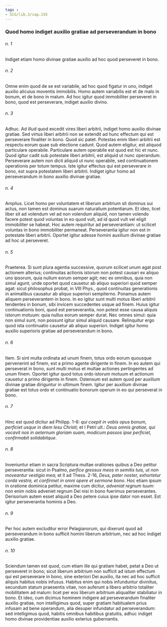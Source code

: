 ```yaml
---
tags : 
- SCG/lib.3/cap.155
---
```


### Quod homo indiget auxilio gratiae ad perseverandum in bono

###### n. 1
Indiget etiam homo divinae gratiae auxilio ad hoc quod perseveret in bono.

###### n. 2
Omne enim quod de se est variabile, ad hoc quod figatur in uno, indiget auxilio alicuius moventis immobilis. Homo autem variabilis est et de malo in bonum, et de bono in malum. Ad hoc igitur quod immobiliter perseveret in bono, quod est perseverare, indiget auxilio divino.

###### n. 3
Adhuc. Ad illud quod excedit vires liberi arbitrii, indiget homo auxilio divinae gratiae. Sed virtus liberi arbitrii non se extendit ad hunc effectum qui est perseverare finaliter in bono. Quod sic patet. Potestas enim liberi arbitrii est respectu eorum quae sub electione cadunt. Quod autem eligitur, est aliquod particulare operabile. Particulare autem operabile est quod est hic et nunc. Quod igitur cadit sub potestate liberi arbitrii, est aliquid ut nunc operandum. Perseverare autem non dicit aliquid ut nunc operabile, sed continuationem operationis per totum tempus. Iste igitur effectus qui est perseverare in bono, est supra potestatem liberi arbitrii. Indiget igitur homo ad perseverandum in bono auxilio divinae gratiae.

###### n. 4
Amplius. Licet homo per voluntatem et liberum arbitrium sit dominus sui actus, non tamen est dominus suarum naturalium potentiarum. Et ideo, licet liber sit ad volendum vel ad non volendum aliquid, non tamen volendo facere potest quod voluntas in eo quod vult, ad id quod vult vel eligit immobiliter se habeat. Hoc autem requiritur ad perseverantiam: ut scilicet voluntas in bono immobiliter permaneat. Perseverantia igitur non est in potestate liberi arbitrii. Oportet igitur adesse homini auxilium divinae gratiae ad hoc ut perseveret.

###### n. 5
Praeterea. Si sunt plura agentia successive, quorum scilicet unum agat post actionem alterius; continuitas actionis istorum non potest causari ex aliquo uno ipsorum, quia nullum eorum semper agit; nec ex omnibus, quia non simul agunt; unde oportet quod causetur ab aliquo superiori quod semper agat: sicut philosophus probat, in VIII Phys., quod continuitas generationis in animalibus causatur ab aliquo superiori sempiterno. Ponamus autem aliquem perseverantem in bono. In eo igitur sunt multi motus liberi arbitrii tendentes in bonum, sibi invicem succedentes usque ad finem. Huius igitur continuationis boni, quod est perseverantia, non potest esse causa aliquis istorum motuum: quia nullus eorum semper durat. Nec omnes simul: quia non simul sunt, non possunt igitur simul aliquid causare. Relinquitur ergo quod ista continuatio causetur ab aliquo superiori. Indiget igitur homo auxilio superioris gratiae ad perseverandum in bono.

###### n. 6
Item. Si sint multa ordinata ad unum finem, totus ordo eorum quousque pervenerint ad finem, est a primo agente dirigente in finem. In eo autem qui perseverat in bono, sunt multi motus et multae actiones pertingentes ad unum finem. Oportet igitur quod totus ordo istorum motuum et actionum causetur a primo dirigente in finem. Ostensum est autem quod per auxilium divinae gratiae diriguntur in ultimum finem. Igitur per auxilium divinae gratiae est totus ordo et continuatio bonorum operum in eo qui perseverat in bono.

###### n. 7
Hinc est quod dicitur ad Philipp. 1-6: *qui coepit in vobis opus bonum, perficiet usque in diem Iesu Christi*; et I Petri ult.: *Deus omnis gratiae, qui vocavit nos in aeternum gloriam suam, modicum passos ipse perficiet, confirmabit solidabitque*.

###### n. 8
Inveniuntur etiam in sacra Scriptura multae orationes quibus a Deo petitur perseverantia: sicut in Psalmo, *perfice gressus meos in semitis tuis, ut non moveantur vestigia mea*; et II ad Thess. 2-16, *Deus, pater noster, exhortetur corda vestra, et confirmet in omni opere et sermone bono*. Hoc etiam ipsum in oratione dominica petitur, maxime cum dicitur, *adveniat regnum tuum*: non enim nobis adveniet regnum Dei nisi in bono fuerimus perseverantes. Derisorium autem esset aliquid a Deo petere cuius ipse dator non esset. Est igitur perseverantia hominis a Deo.

###### n. 9
Per hoc autem excluditur error Pelagianorum, qui dixerunt quod ad perseverandum in bono sufficit homini liberum arbitrium, nec ad hoc indiget auxilio gratiae.

###### n. 10
Sciendum tamen est quod, cum etiam ille qui gratiam habet, petat a Deo ut perseveret in bono; sicut liberum arbitrium non sufficit ad istum effectum qui est perseverare in bono, sine exteriori Dei auxilio, ita nec ad hoc sufficit aliquis habitus nobis infusus. Habitus enim qui nobis infunduntur divinitus, secundum statum praesentis vitae, non auferunt a libero arbitrio totaliter mobilitatem ad malum: licet per eos liberum arbitrium aliqualiter stabiliatur in bono. Et ideo, cum dicimus hominem indigere ad perseverandum finaliter auxilio gratiae, non intelligimus quod, super gratiam habitualem prius infusam ad bene operandum, alia desuper infundatur ad perseverandum: sed intelligimus quod, habitis omnibus habitibus gratuitis, adhuc indiget homo divinae providentiae auxilio exterius gubernantis.

